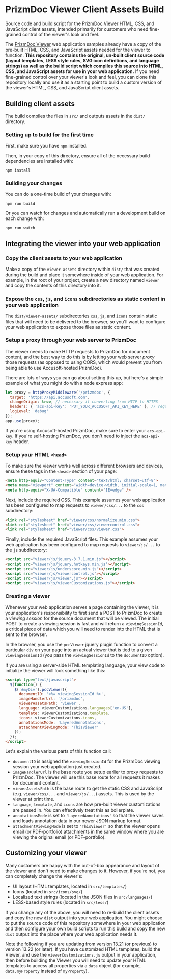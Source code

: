 # PrizmDoc Viewer Client Assets Build

Source code and build script for the [PrizmDoc Viewer] HTML, CSS, and JavaScript
client assets, intended primarily for customers who need fine-grained control of
the viewer's look and feel.

The [PrizmDoc Viewer] web application samples already have a copy of the
pre-built HTML, CSS, and JavaScript assets needed for the viewer to function.
**This repository contains the original, un-built client source code (layout
templates, LESS style rules, SVG icon definitions, and language strings) as well
as the build script which compiles this source into HTML, CSS, and JavaScript
assets for use in your web application.** If you need fine-grained control over
your viewer's look and feel, you can clone this repository locally and use it as
a starting point to build a custom version of the viewer's HTML, CSS, and
JavaScript client assets.

## Building client assets

The build compiles the files in `src/` and outputs assets in the `dist/`
directory.

### Setting up to build for the first time

First, make sure you have `npm` installed.

Then, in your copy of this directory, ensure all of the necessary build
dependencies are installed with:

```
npm install
```

### Building your changes

You can do a one-time build of your changes with:

```
npm run build
```

Or you can watch for changes and automatically run a development build on each
change with:

```
npm run watch
```

## Integrating the viewer into your web application

### Copy the client assets to your web application

Make a copy of the `viewer-assets` directory within `dist/` that was created
during the build and place it somewhere inside of your web application. For
example, in the root of your project, create a new directory named `viewer` and
copy the contents of this directory into it.

### Expose the `css`, `js`, and `icons` subdirectories as static content in your web application

The `dist/viewer-assets/` subdirectories `css`, `js`, and `icons` contain static
files that will need to be delivered to the browser, so you'll want to configure
your web application to expose those files as static content.

### Setup a proxy through your web server to PrizmDoc

The viewer needs to make HTTP requests to PrizmDoc for document content, and the
best way to do this is by letting your web server _proxy_ those requests (as
opposed to using CORS, which would prevent you from being able to use
Accusoft-hosted PrizmDoc).

There are lots of ways you can go about setting this up, but here's a simple
example of what you might do with a node express app:

```js
let proxy = httpProxyMiddleware('/prizmdoc', {
  target: 'https://api.accusoft.com',
  changeOrigin: true, // necessary if converting from HTTP to HTTPS
  headers: { 'acs-api-key': 'PUT_YOUR_ACCUSOFT_API_KEY_HERE' }, // required for Accusoft-hosted PrizmDoc
  logLevel: 'debug'
});
app.use(proxy);
```

If you're using Accusoft-hosted PrizmDoc, make sure to enter your `acs-api-key`.
If you're self-hosting PrizmDoc, you don't need to inject the `acs-api-key`
header.

### Setup your HTML `<head>`

To make sure the viewer works well across different browsers and devices, ensure
these tags in the `<head>` section of your page:

```html
<meta http-equiv="Content-Type" content="text/html; charset=utf-8">
<meta name="viewport" content="width=device-width, initial-scale=1, maximum-scale=1 user-scalable=no"/>
<meta http-equiv="X-UA-Compatible" content="IE=edge" />
```

Next, include the required CSS. This example assumes your web application has
been configured to map requests to `viewer/css/...` to the `css` subdirectory:

```html
<link rel="stylesheet" href="viewer/css/normalize.min.css">
<link rel="stylesheet" href="viewer/css/viewercontrol.css">
<link rel="stylesheet" href="viewer/css/viewer.css">
```

Finally, include the required JavaScript files. This example assumes your web
application has been configured to map requests to `viewer/js/...` to the `js`
subdirectory:

```html
<script src="viewer/js/jquery-3.7.1.min.js"></script>
<script src="viewer/js/jquery.hotkeys.min.js"></script>
<script src="viewer/js/underscore.min.js"></script>
<script src="viewer/js/viewercontrol.js"></script>
<script src="viewer/js/viewer.js"></script>
<script src="viewer/js/viewerCustomizations.js"></script>
```

### Creating a viewer

Whenever your web application serves a page containing the viewer, it is your
application's responsibility to first send a POST to PrizmDoc to create a
_viewing session_ for the source document that will be viewed. The initial POST
to create a viewing session is fast and will return a `viewingSessionId`, a
critical piece of data which you will need to render into the HTML that is sent
to the browser.

In the browser, you use the `pccViewer` jquery plugin function to convert a
particular `div` on your page into an actual viewer that is tied to a given
`viewingSessionId` (you pass the `viewingSessionId` to the `documentID` option).

If you are using a server-side HTML templating language, your view code to
initialize the viewer will look something like this:

```html
<script type="text/javascript">
  $(function() {
    $('#myDiv').pccViewer({
      documentID: '<%= viewingSessionId %>',
      imageHandlerUrl: '/prizmdoc',
      viewerAssetsPath: 'viewer',
      language: viewerCustomizations.languages['en-US'],
      template: viewerCustomizations.template,
      icons: viewerCustomizations.icons,
      annotationsMode: 'LayeredAnnotations',
      attachmentViewingMode: 'ThisViewer'
    });
  });
</script>
```

Let's explain the various parts of this function call:

- `documentID` is assigned the `viewingSessionId` for the PrizmDoc viewing session your web application just created.
- `imageHandlerUrl` is the base route you setup earlier to proxy requests to PrizmDoc. The viewer will use this base route for all requests it makes for document content.
- `viewerAssetsPath` is the base route to get the static CSS and JavaScript (e.g. `viewer/css/...` and `viewer/js/...`) assets. This is used by the viewer at print time.
- `language`, `template`, and `icons` are how pre-built viewer customizations are passed in. You can effectively treat this as boilerplate.
- `annotationsMode` is set to `'LayeredAnnotations'` so that the viewer saves and loads annotation data in our newer JSON markup format.
- `attachmentViewingMode` is set to `'ThisViewer'` so that the viewer opens email (or PDF-portfolio) attachments in the same window where you are viewing the original email (or PDF-portfolio).

## Customizing your viewer

Many customers are happy with the out-of-box appearance and layout of the viewer
and don't need to make changes to it. However, if you're not, you can completely
change the viewer's:

- UI layout (HTML templates, located in `src/templates/`)
- Icons (located in `src/icons/svg/`)
- Localized text strings (located in the JSON files in `src/languages/`)
- LESS-based style rules (located in `src/less/`)

If you change any of the above, you will need to re-build the client assets and
copy the new `dist` output into your web application. You might choose to put
the source code of this repository somewhere in your web application and then
configure your own build scripts to run this build and copy the new `dist`
output into the place where your web application needs it.

Note the following if you are updating from version 13.21 (or previous) to version
13.22 (or later): If you have customized HTML templates, build the Viewer, and use
the `viewerCustomizations.js` output in your application, then before building the
Viewer you will need to update your HTML templates to access all properties via a
`data` object (for example, `data.myProperty` instead of `myProperty`).

[PrizmDoc Viewer]: https://www.accusoft.com/products/prizmdoc/overview/
